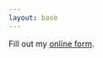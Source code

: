 ```yaml
---
layout: base
---
```

<article class="container">
	<div id="wufoo-zejgkty1sxb1xv">
Fill out my <a href="https://labhack.wufoo.com/forms/zejgkty1sxb1xv">online form</a>.
</div>
<script type="text/javascript">var zejgkty1sxb1xv;(function(d, t) {
var s = d.createElement(t), options = {
'userName':'labhack',
'formHash':'zejgkty1sxb1xv',
'autoResize':true,
'height':'517',
'async':true,
'host':'wufoo.com',
'header':'show',
'ssl':true};
s.src = ('https:' == d.location.protocol ? 'https://' : 'http://') + 'www.wufoo.com/scripts/embed/form.js';
s.onload = s.onreadystatechange = function() {
var rs = this.readyState; if (rs) if (rs != 'complete') if (rs != 'loaded') return;
try { zejgkty1sxb1xv = new WufooForm();zejgkty1sxb1xv.initialize(options);zejgkty1sxb1xv.display(); } catch (e) {}};
var scr = d.getElementsByTagName(t)[0], par = scr.parentNode; par.insertBefore(s, scr);
})(document, 'script');</script>

</article>